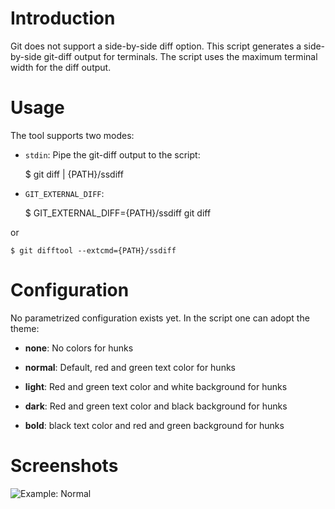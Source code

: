 # Introduction

Git does not support a side-by-side diff option. This script generates a
side-by-side git-diff output for terminals. The script uses the maximum terminal
width for the diff output.

# Usage

The tool supports two modes:

* `stdin`: Pipe the git-diff output to the script:

    $ git diff | {PATH}/ssdiff

* `GIT_EXTERNAL_DIFF`: 

    $ GIT_EXTERNAL_DIFF={PATH}/ssdiff git diff

or

    $ git difftool --extcmd={PATH}/ssdiff

# Configuration

No parametrized configuration exists yet. In the script one can adopt the theme:

* **none**: No colors for hunks

* **normal**: Default, red and green text color for hunks

* **light**: Red and green text color and white background for hunks

* **dark**: Red and green text color and black background for hunks

* **bold**: black text color and red and green background for hunks

# Screenshots

![Example: Normal](https://github.com/djui/git-ssdiff/raw/master/example_normal.png)
